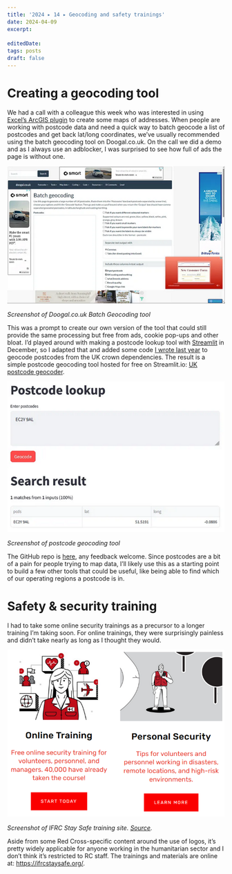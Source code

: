 ```yaml
---
title: '2024 ▸ 14 ▸ Geocoding and safety trainings'
date: 2024-04-09
excerpt: 
 
editedDate:
tags: posts
draft: false
---
```

# Creating a geocoding tool

We had a call with a colleague this week who was interested in using [Excel’s ArcGIS plugin](https://medium.com/digital-and-innovation-at-british-red-cross/what-the-gis-im-team-enjoyed-working-on-in-2023-9cc0cc9f5413) to create some maps of addresses. When people are working with postcode data and need a quick way to batch geocode a list of postcodes and get back lat/long coordinates, we’ve usually recommended using the batch geocoding tool on Doogal.co.uk. On the call we did a demo and as I always use an adblocker, I was surprised to see how full of ads the page is without one.

![Screenshot of Doogal.co.uk Batch Geocoding tool](../assets/images/a392099a.png)

_Screenshot of Doogal.co.uk Batch Geocoding tool_

This was a prompt to create our own version of the tool that could still provide the same processing but free from ads, cookie pop-ups and other bloat. I’d played around with making a postcode lookup tool with [Streamlit](https://streamlit.io/) in December, so I adapted that and added some code [I wrote last year](https://medium.com/digital-and-innovation-at-british-red-cross/creating-a-tool-to-understand-channel-islands-postcode-data-996b5cd6e72b) to geocode postcodes from the UK crown dependencies. The result is a simple postcode geocoding tool hosted for free on Streamlit.io: [UK postcode geocoder](https://postcodelookupapp-yaadvzhrseyhsdhbssw8qh.streamlit.app/).

<kbd>![Screenshot of postcode geocoding tool](../assets/images/569a0a1e.png)</kbd>

_Screenshot of postcode geocoding tool_

The GitHub repo is [here](https://github.com/ioalexei/postcode_lookup_streamlit), any feedback welcome. Since postcodes are a bit of a pain for people trying to map data, I’ll likely use this as a starting point to build a few other tools that could be useful, like being able to find which of our operating regions a postcode is in.

# Safety & security training

I had to take some online security trainings as a precursor to a longer training I’m taking soon. For online trainings, they were surprisingly painless and didn’t take nearly as long as I thought they would.

![Screenshot of IFRC Stay Safe training site](../assets/images/f8eb6489.png)

_Screenshot of IFRC Stay Safe training site. [Source](https://ifrcstaysafe.org/)._

Aside from some Red Cross-specific content around the use of logos, it’s pretty widely applicable for anyone working in the humanitarian sector and I don’t think it’s restricted to RC staff. The trainings and materials are online at: https://ifrcstaysafe.org/.
